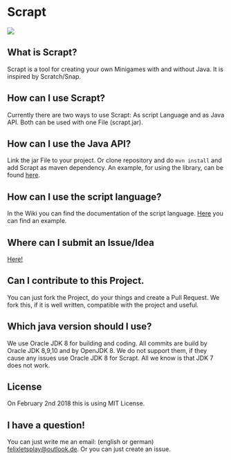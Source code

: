 # Scrapt
<img src="https://travis-ci.org/rfeoi/Scrapt.svg?branch=master"></img>
## What is Scrapt?
Scrapt is a tool for creating your own Minigames with and without Java. It is inspired by Scratch/Snap.
## How can I use Scrapt?
Currently there are two ways to use Scrapt:
As script Language and as Java API.
Both can be used with one File (scrapt.jar).
## How can I use the Java API?
Link the jar File to your project. 
Or clone repository and do ``mvn install`` and add Scrapt as maven dependency.
An example, for using the library, can be found [here](https://github.com/rfeoi/Scrapt-Examples).
## How can I use the script language?
In the Wiki you can find the documentation of the script language.
[Here](https://github.com/rfeoi/Scrapt-Examples) you can find an example.
## Where can I submit an Issue/Idea
[Here!](https://github.com/rfeoi/Scrapt/issues)
## Can I contribute to this Project.
You can just fork the Project, do your things and create a Pull Request.
We fork this, if it is well written, compatible with the project and useful.
## Which java version should I use?
We use Oracle JDK 8 for building and coding.
All commits are build by Oracle JDK 8,9,10 and by OpenJDK 8.
We do not support them, if they cause any issues use Oracle JDK 8 for Scrapt.
All we know is that JDK 7 does not work.
## License
On February 2nd 2018 this is using MIT License.
## I have a question!
You can just write me an email: (english or german)
felixletsplay@outlook.de.
Or you can just create an issue.
